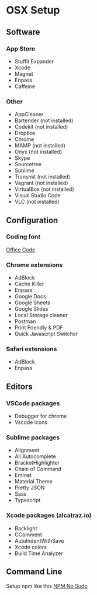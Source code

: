# OSX Setup

## Software

### App Store

- Stuffit Expander
- Xcode
- Magnet
- Enpass
- Caffeine

### Other

- AppCleaner
- Bartender (not installed)
- Codekit (not installed)
- Dropbox
- Chrome
- MAMP (not installed)
- Onyx (not installed)
- Skype
- Sourcetree
- Sublime
- Transmit (not installed)
- Vagrant (not installed)
- VirtualBox (not installed)
- Visual Studio Code
- VLC (not installed)

## Configuration



### Coding font

[Office Code](https://github.com/nathco/Office-Code-Pro)

### Chrome extensions
- AdBlock
- Cache Killer
- Enpass
- Google Docs
- Google Sheets
- Google Slides
- Local Storage cleaner
- Postman
- Print Friendly & PDF
- Quick Javascript Switcher

### Safari extensions
- AdBlock
- Enpass

## Editors

### VSCode packages

- Debugger for chrome
- Vscode icons

### Sublime packages

- Alignment
- All Autocomplete
- Bracket​Highlighter
- Chain of Command
- Emmet
- Material Theme
- Pretty JSON
- Sass
- Typescript

### Xcode packages (alcatraz.io)

- Backlight
- CComment
- AutoIndentWithSave
- Xcode colors
- Build Time Analyzer

## Command Line
Setup npm like this
[NPM No Sudo](https://github.com/sindresorhus/guides/blob/master/npm-global-without-sudo.md)
